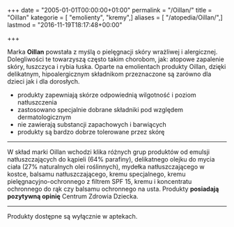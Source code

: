 +++
date = "2005-01-01T00:00:00+01:00"
permalink = "/Oillan/"
title = "Oillan"
kategorie = [ "emolienty", "kremy",]
aliases = [ "/atopedia/Oillan/",]
lastmod = "2016-11-19T18:17:48+00:00"

+++

Marka **Oillan** powstała z myślą o pielęgnacji skóry wrażliwej i alergicznej. Dolegliwości te towarzyszą często takim chorobom, jak: atopowe zapalenie skóry, łuszczyca i rybia łuska. Oparte na emolientach produkty Oillan, dzięki delikatnym, hipoalergicznym składnikom przeznaczone są zarówno dla dzieci jak i dla dorosłych.

-   produkty zapewniają skórze odpowiednią wilgotność i poziom natłuszczenia
-   zastosowano specjalnie dobrane składniki pod względem dermatologicznym
-   nie zawierają substancji zapachowych i barwiących
-   produkty są bardzo dobrze tolerowane przez skórę

------------------------------------------------------------------------

W skład marki Oillan wchodzi klika różnych grup produktów od emulsji natłuszczających do kąpieli (64% parafiny), delikatnego olejku do mycia ciała (27% naturalnych olei roślinnych), mydełka natłuszczającego w kostce, balsamu natłuszczającego, kremu specjalnego, kremu pielęgnacyjno-ochronnego z filtrem SPF 15, kremu i koncentratu ochronnego do rąk czy balsamu ochronnego na usta. Produkty **posiadają pozytywną opinię** Centrum Zdrowia Dziecka.

------------------------------------------------------------------------

Produkty dostępne są wyłącznie w aptekach.

